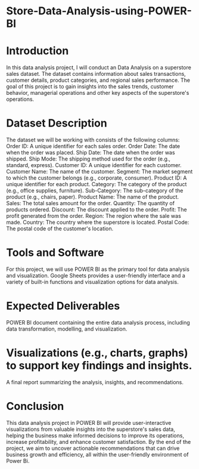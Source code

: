 # Store-Data-Analysis-using-POWER-BI
# Introduction
In this data analysis project, I will conduct an  Data Analysis on a superstore sales dataset. The dataset contains information about sales transactions, customer details, product categories, and regional sales performance. The goal of this project is to gain insights into the sales trends, customer behavior, managerial operations and other key aspects of the superstore's operations.
# Dataset Description
The dataset we will be working with consists of the following columns:
Order ID: A unique identifier for each sales order.
Order Date: The date when the order was placed.
Ship Date: The date when the order was shipped.
Ship Mode: The shipping method used for the order (e.g., standard, express).
Customer ID: A unique identifier for each customer.
Customer Name: The name of the customer.
Segment: The market segment to which the customer belongs (e.g., corporate, consumer).
Product ID: A unique identifier for each product.
Category: The category of the product (e.g., office supplies, furniture).
Sub-Category: The sub-category of the product (e.g., chairs, paper).
Product Name: The name of the product.
Sales: The total sales amount for the order.
Quantity: The quantity of products ordered.
Discount: The discount applied to the order.
Profit: The profit generated from the order.
Region: The region where the sale was made.
Country: The country where the superstore is located.
Postal Code: The postal code of the customer's location.

# Tools and Software
For this project, we will use POWER BI as the primary tool for data analysis and visualization. Google Sheets provides a user-friendly interface and a variety of built-in functions and visualization options for data analysis.

# Expected Deliverables
POWER BI document containing the entire data analysis process, including data transformation, modelling, and visualization.

# Visualizations (e.g., charts, graphs) to support key findings and insights.

A final report summarizing the analysis, insights, and recommendations.

# Conclusion
This data analysis project in POWER BI will provide user-interactive visualizations from valuable insights into the superstore's sales data, helping the business make informed decisions to improve its operations, increase profitability, and enhance customer satisfaction. By the end of the project, we aim to uncover actionable recommendations that can drive business growth and efficiency, all within the user-friendly environment of Power Bi.
